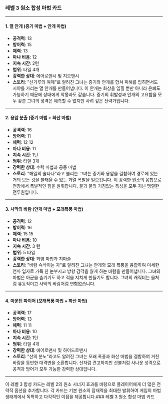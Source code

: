### 레벨 3 원소 합성 마법 카드


---


#### 1. 열 안개 (증기 마법 + 안개 마법)


- **공격력**: 13
- **방어력**: 15
- **체력**: 13
- **마나 비용**: 12
- **지속 시간**: 2턴
- **범위**: 타일 4개
- **강력한 상대**: 에어로맨시 및 지오맨시
- **스토리**: "신기루의 여제"로 알려진 그녀는 증기와 안개를 합쳐 피해를 입히면서도 시야를 가리는 열 안개를 만들어냅니다. 이 안개는 화상을 입힐 뿐만 아니라 은폐도 가능하기 때문에 상대에게 악몽과도 같습니다. 증기의 휘발성과 안개의 고요함을 모두 갖춘 그녀의 성격은 예측할 수 없지만 사려 깊은 전략가입니다.


---


#### 2. 용암 분출 (증기 마법 + 화산 마법)


- **공격력**: 16
- **방어력**: 11
- **체력**: 12 12
- **마나 비용**: 11
- **지속 시간**: 1턴
- **범위**: 타일 3개
- **강력한 상대**: 수력 마법과 공중 마법
- **스토리**: "해일의 술타나"라고 불리는 그녀는 증기와 용암을 결합하여 경로에 있는 거의 모든 것을 불태울 수 있는 과열 폭발을 일으킵니다. 이 강력한 원소의 융합으로 전장에서 폭발적인 힘을 발휘합니다. 불과 물의 거침없는 특성을 모두 지닌 맹렬한 전투원입니다.


---


#### 3. 사막의 바람 (안개 마법 + 모래폭풍 마법)


- **공격력**: 12
- **방어력**: 16
- **체력**: 15 15
- **마나 비용**: 10
- **지속 시간**: 3 턴
- **범위**: 5 타일
- **강력한 상대**: 화염 마법과 지마술
- **스토리**: "바람 속삭이는 자"로 알려진 그녀는 안개와 모래 폭풍을 융합하여 미세한 연마 입자로 가득 찬 눈부시고 방향 감각을 잃게 하는 바람을 만들어냅니다. 그녀의 마법은 아군을 숨기기도 하고 적을 지치게 만들기도 합니다. 그녀의 캐릭터는 물처럼 유동적이고 사막의 바람처럼 변함없습니다.


---


#### 4. 마운틴 파이어 (모래폭풍 마법 + 화산 마법)


- **공격력**: 17
- **방어력**: 13
- **체력**: 11 11
- **마나 비용**: 10
- **지속 시간**: 1턴
- **범위**: 타일 4개
- **강력한 상대**: 에어로맨시 및 하이드로맨시
- **스토리**: "산의 분노"라고도 알려진 그녀는 모래 폭풍과 화산 마법을 결합하여 거친 바람을 동반한 대격변을 소환합니다. 산처럼 견고하지만 산불처럼 사나운 성격으로 공격과 방어가 모두 가능한 강력한 상대입니다.


---


이 레벨 3 합성 카드는 레벨 2의 원소 시너지 효과를 바탕으로 플레이어에게 더 많은 전략적 옵션을 추가합니다. 각 카드는 기본 원소의 잠재력을 최대한 발휘하여 게임의 마법 생태계에서 독특하고 다각적인 이점을 제공합니다.### 레벨 3 원소 합성 마법 카드